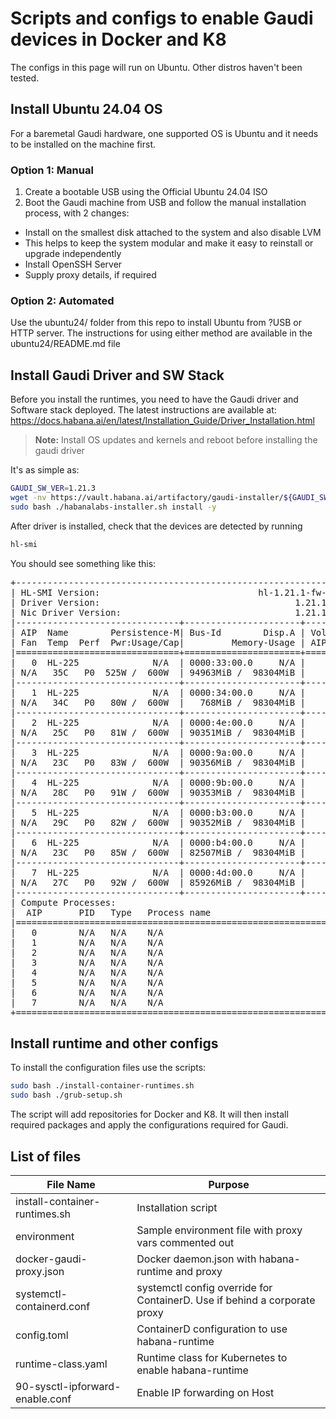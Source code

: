 # Scripts and configs to enable Gaudi devices in Docker and K8

The configs in this page will run on Ubuntu. Other distros haven't been tested.


## Install Ubuntu 24.04 OS
For a baremetal Gaudi hardware, one supported OS is Ubuntu and it needs to be installed on the machine first.

### Option 1: Manual
1. Create a bootable USB using the Official Ubuntu 24.04 ISO
2. Boot the Gaudi machine from USB and follow the manual installation process, with 2 changes:
* Install on the smallest disk attached to the system and also disable LVM
* This helps to keep the system modular and make it easy to reinstall or upgrade independently
* Install OpenSSH Server
* Supply proxy details, if required

### Option 2: Automated
Use the ubuntu24/ folder from this repo to install Ubuntu from ?USB or HTTP server. 
The instructions for using either method are available in the ubuntu24/README.md file

## Install Gaudi Driver and SW Stack
Before you install the runtimes, you need to have the Gaudi driver and Software stack deployed.
The latest instructions are available at: https://docs.habana.ai/en/latest/Installation_Guide/Driver_Installation.html
> **__Note:__** Install OS updates and kernels and reboot before installing the gaudi driver

It's as simple as:
```bash
GAUDI_SW_VER=1.21.3
wget -nv https://vault.habana.ai/artifactory/gaudi-installer/${GAUDI_SW_VER}/habanalabs-installer.sh
sudo bash ./habanalabs-installer.sh install -y
```
After driver is installed, check that the devices are detected by running
```bash
hl-smi
```
You should see something like this:
<pre>
+-----------------------------------------------------------------------------+
| HL-SMI Version:                              hl-1.21.1-fw-59.2.3.0          |
| Driver Version:                                     1.21.1-bfcec49          |
| Nic Driver Version:                                 1.21.1-ead2cb0          |
|-------------------------------+----------------------+----------------------+
| AIP  Name        Persistence-M| Bus-Id        Disp.A | Volatile Uncor-Events|
| Fan  Temp  Perf  Pwr:Usage/Cap|         Memory-Usage | AIP-Util  Compute M. |
|===============================+======================+======================|
|   0  HL-225              N/A  | 0000:33:00.0     N/A |                  21  |
| N/A   35C   P0  525W /  600W  | 94963MiB /  98304MiB |    88%           96% |
|-------------------------------+----------------------+----------------------+
|   1  HL-225              N/A  | 0000:34:00.0     N/A |                   0  |
| N/A   34C   P0   80W /  600W  |   768MiB /  98304MiB |     0%            0% |
|-------------------------------+----------------------+----------------------+
|   2  HL-225              N/A  | 0000:4e:00.0     N/A |                   0  |
| N/A   25C   P0   81W /  600W  | 90351MiB /  98304MiB |     0%           91% |
|-------------------------------+----------------------+----------------------+
|   3  HL-225              N/A  | 0000:9a:00.0     N/A |                   0  |
| N/A   23C   P0   83W /  600W  | 90356MiB /  98304MiB |     0%           91% |
|-------------------------------+----------------------+----------------------+
|   4  HL-225              N/A  | 0000:9b:00.0     N/A |                   0  |
| N/A   28C   P0   91W /  600W  | 90353MiB /  98304MiB |     0%           91% |
|-------------------------------+----------------------+----------------------+
|   5  HL-225              N/A  | 0000:b3:00.0     N/A |                   0  |
| N/A   29C   P0   82W /  600W  | 90352MiB /  98304MiB |     0%           91% |
|-------------------------------+----------------------+----------------------+
|   6  HL-225              N/A  | 0000:b4:00.0     N/A |                 176  |
| N/A   23C   P0   85W /  600W  | 82507MiB /  98304MiB |     0%           83% |
|-------------------------------+----------------------+----------------------+
|   7  HL-225              N/A  | 0000:4d:00.0     N/A |                   0  |
| N/A   27C   P0   92W /  600W  | 85926MiB /  98304MiB |     0%           87% |
|-------------------------------+----------------------+----------------------+
| Compute Processes:                                               AIP Memory |
|  AIP       PID   Type   Process name                             Usage      |
|=============================================================================|
|   0        N/A   N/A    N/A                                      N/A        |
|   1        N/A   N/A    N/A                                      N/A        |
|   2        N/A   N/A    N/A                                      N/A        |
|   3        N/A   N/A    N/A                                      N/A        |
|   4        N/A   N/A    N/A                                      N/A        |
|   5        N/A   N/A    N/A                                      N/A        |
|   6        N/A   N/A    N/A                                      N/A        |
|   7        N/A   N/A    N/A                                      N/A        |
+=============================================================================+
</pre>

## Install runtime and other configs
To install the configuration files use the scripts:
```bash
sudo bash ./install-container-runtimes.sh
sudo bash ./grub-setup.sh
```

The script will add repositories for Docker and K8.
It will then install required packages and apply the configurations required for Gaudi.

## List of files

|File Name | Purpose |
|--|--|
|install-container-runtimes.sh | Installation script |
|environment | Sample environment file with proxy vars commented out |
|docker-gaudi-proxy.json | Docker daemon.json with habana-runtime and proxy |
|systemctl-containerd.conf | systemctl config override for ContainerD. Use if behind a corporate proxy |
|config.toml | ContainerD configuration to use habana-runtime |
|runtime-class.yaml | Runtime class for Kubernetes to enable habana-runtime |
|90-sysctl-ipforward-enable.conf |  Enable IP forwarding on Host |
